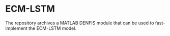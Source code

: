 # ECM-LSTM
The repository archives a MATLAB DENFIS module that can be used to fast-implement the ECM-LSTM model.
